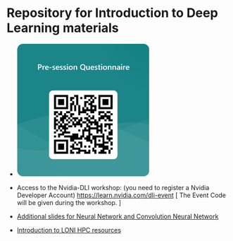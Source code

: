 # Repository for Introduction to Deep Learning materials

* <img src="https://github.com/lsuhpchelp/lonidltut/blob/main/QRCode%20for%20Pre-session%20Questionnaire.png" width="300" height="300" />

* Access to the Nvidia-DLI workshop: (you need to register a Nvidia Developer Account)
https://learn.nvidia.com/dli-event [ The Event Code will be given during the workshop. ]
   
* <a href="https://github.com/lsuhpchelp/lonidltut/blob/main/intro_dl_additional_slides.pdf" target="_blank"> Additional slides for Neural Network and Convolution Neural Network</a>
* <a href="https://github.com/lsuhpchelp/lonidltut/blob/main/LONI_HPC_Intro.pdf" target="_blank">Introduction to LONI HPC resources</a>
